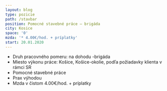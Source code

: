 ```yaml
---
layout: blog
type: pozicie
path: /stavbar
position: Pomocné stavebné práce – brigáda
city: Kosice
space: '0'
mzda: '* 4.00€/hod. + príplatky'
start: 20.01.2020
---
```

* Druh pracovného pomeru: na dohodu -brigáda
* Miesto výkonu práce: Košice, Košice-okolie, podľa požiadavky klienta v rámci SR
* Pomocné stavebné práce
* Prax výhodou
* Mzda v čistom 4.00€/hod. + príplatky
